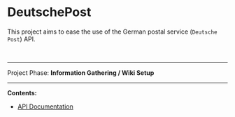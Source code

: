 # DeutschePost

This project aims to ease the use of the German postal service (`Deutsche Post`) API.

<br>

----

Project Phase:  **Information Gathering / Wiki Setup**

----

**Contents:**
+ [API Documentation](../../blob/Wiki/README.md)
